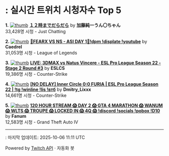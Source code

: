 # : 실시간 트위치 시청자수 Top 5

**1.** [![thumb](https://static-cdn.jtvnw.net/previews-ttv/live_user_kato_junichi0817-320x180.jpg)](https://twitch.tv/加藤純一うん〇ちゃん)
**[１２時までだらだら](https://twitch.tv/加藤純一うん〇ちゃん)** by **加藤純一うん〇ちゃん**<br>33,428명 시청  - Just Chatting

**2.** [![thumb](https://static-cdn.jtvnw.net/previews-ttv/live_user_caedrel-320x180.jpg)](https://twitch.tv/Caedrel)
**[🔴FEARX VS NS - ASI DAY 1🔴!dpm !displate !youtube](https://twitch.tv/Caedrel)** by **Caedrel**<br>31,053명 시청  - League of Legends

**3.** [![thumb](https://static-cdn.jtvnw.net/previews-ttv/live_user_eslcs-320x180.jpg)](https://twitch.tv/ESLCS)
**[LIVE: 3DMAX vs Natus Vincere - ESL Pro League Season 22 - Stage 2 Round #3](https://twitch.tv/ESLCS)** by **ESLCS**<br>19,386명 시청  - Counter-Strike

**4.** [![thumb](https://static-cdn.jtvnw.net/previews-ttv/live_user_dmitry_lixxx-320x180.jpg)](https://twitch.tv/Dmitry_Lixxx)
**[[NO DELAY] Inner Circle 0:0 FURIA | ESL Pro League Season 22 | !tg !winline !lis !втб](https://twitch.tv/Dmitry_Lixxx)** by **Dmitry_Lixxx**<br>14,661명 시청  - Counter-Strike

**5.** [![thumb](https://static-cdn.jtvnw.net/previews-ttv/live_user_fanum-320x180.jpg)](https://twitch.tv/Fanum)
**[120 HOUR STREAM 😱 DAY 2 😱 GTA 4 MARATHON 😱 WANUM 😱 WLTS 😱 TROUPE 😱 LOCKED IN 😱 4Q 😱  !discord !socials !pobox !D10](https://twitch.tv/Fanum)** by **Fanum**<br>12,583명 시청  - Grand Theft Auto IV


---
: 마지막 업데이트: 2025-10-06 11:11 UTC

Powered by [Twitch API](https://dev.twitch.tv/docs/api/reference) · 자동화 봇